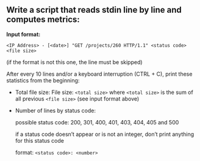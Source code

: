 ## Write a script that reads stdin line by line and computes metrics:

**Input format:**
```
<IP Address> - [<date>] "GET /projects/260 HTTP/1.1" <status code> <file size>
```

(if the format is not this one, the line must be skipped)

After every 10 lines and/or a keyboard interruption (CTRL + C), print these statistics from the beginning:

- Total file size: File size: `<total size>` where `<total size>` is the sum of all previous `<file size>` (see input format above)

- Number of lines by status code:

  possible status code: 200, 301, 400, 401, 403, 404, 405 and 500

  if a status code doesn’t appear or is not an integer, don’t print anything for this status code

  format: `<status code>: <number>`

